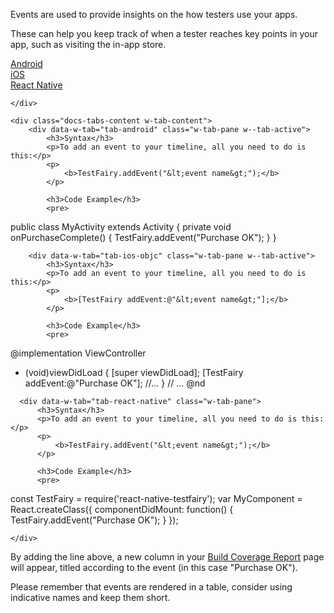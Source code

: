 Events are used to provide insights on the how testers use your apps.

These can help you keep track of when a tester reaches key points in your app, such as visiting the in-app store.

<div data-duration-in="300" data-duration-out="100" class="docs-tabs w-tabs">
	<div class="docs-tabs-menu w-tab-menu" style="flex-wrap: wrap;">
		<a data-w-tab="tab-android" class="docs-tab w-inline-block w-tab-link w--current" style="margin: 2px;"  href="#android">
			<div>Android</div>
		</a>
		<a data-w-tab="tab-ios-objc" class="docs-tab w-inline-block w-tab-link" style="margin: 2px;"  href="#ios-objc">
			<div>iOS</div>
		</a>
		<a data-w-tab="tab-react-native" class="docs-tab w-inline-block w-tab-link" style="margin: 2px;"  href="#react-native">
			<div>React Native</div>
		</a>

	</div>

	<div class="docs-tabs-content w-tab-content">
		<div data-w-tab="tab-android" class="w-tab-pane w--tab-active">
			<h3>Syntax</h3>
			<p>To add an event to your timeline, all you need to do is this:</p>
			<p>
				<b>TestFairy.addEvent("&lt;event name&gt;");</b>
			</p>

			<h3>Code Example</h3>
			<pre>
public class MyActivity extends Activity {
	private void onPurchaseComplete() {
		TestFairy.addEvent("Purchase OK");
	}
}
			</pre>
		</div>

		<div data-w-tab="tab-ios-objc" class="w-tab-pane w--tab-active">
			<h3>Syntax</h3>
			<p>To add an event to your timeline, all you need to do is this:</p>
			<p>
				<b>[TestFairy addEvent:@"&lt;event name&gt;"];</b>
			</p>

			<h3>Code Example</h3>
			<pre>
@implementation ViewController
- (void)viewDidLoad {
	[super viewDidLoad];
	[TestFairy addEvent:@"Purchase OK"];
	//...
}
// ...
@nd
			</pre>
		</div>

		<div data-w-tab="tab-react-native" class="w-tab-pane">
			<h3>Syntax</h3>
			<p>To add an event to your timeline, all you need to do is this:</p>
			<p>
				<b>TestFairy.addEvent("&lt;event name&gt;");</b>
			</p>

			<h3>Code Example</h3>
			<pre>
const TestFairy = require('react-native-testfairy');
var MyComponent = React.createClass({
    componentDidMount: function() {
        TestFairy.addEvent("Purchase OK");
    }
});
			</pre>
		</div>

	</div>
</div>

By adding the line above, a new column in your [Build Coverage Report](http://docs.testfairy.com/Getting_Started/Testing_Reports.html) page will appear, titled according to the event (in this case "Purchase OK").

Please remember that events are rendered in a table, consider using indicative names and keep them short.

